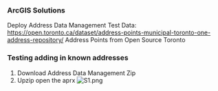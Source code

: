 
### ArcGIS Solutions 
Deploy Address Data Management 
Test Data: https://open.toronto.ca/dataset/address-points-municipal-toronto-one-address-repository/
Address Points from Open Source Toronto 

### Testing adding in known addresses 
1. Download Address Data Management Zip 
2. Upzip open the aprx
![S1.png](http://url/to/img.png](https://github.com/MengjieDai7/GEOM99Logs/blob/main/Pictures/S1.png)https://github.com/MengjieDai7/GEOM99Logs/blob/main/Pictures/S1.png)
